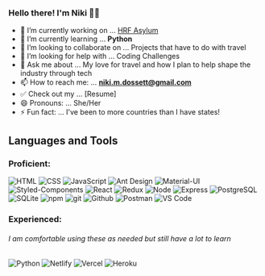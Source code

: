   ### Hello there! I'm Niki 👋🏾

- 🔭 I’m currently working on ... [HRF Asylum](https://github.com/Lambda-School-Labs/human-rights-first-asylum-fe-a)
- 🌱 I’m currently learning ... **Python**
- 👯 I’m looking to collaborate on ... Projects that have to do with travel
- 🤔 I’m looking for help with ... Coding Challenges
- 💬 Ask me about ... My love for travel and how I plan to help shape the industry through tech
- 📫 How to reach me: ... **niki.m.dossett@gmail.com**
- ✅ Check out my ... [Resume] 
- 😄 Pronouns: ... She/Her
- ⚡ Fun fact: ... I've been to more countries than I have states!
## Languages and Tools
### Proficient:
![HTML](https://img.shields.io/badge/HTML-2E3440?style=for-the-badge&logo=html5)
![CSS](https://img.shields.io/badge/CSS-2E3440?style=for-the-badge&logo=css3)
![JavaScript](https://img.shields.io/badge/JavaScript-2E3440?style=for-the-badge&logo=javascript)
![Ant Design](https://img.shields.io/badge/Ant%20Design-2E3440?style=for-the-badge&logo=ant%20design)
![Material-UI](https://img.shields.io/badge/Material%20UI-2E3440?style=for-the-badge&logo=material-ui)
![Styled-Components](https://img.shields.io/badge/Styled%20Components-2E3440?style=for-the-badge&logo=styled-components)
![React](https://img.shields.io/badge/React-2E3440?style=for-the-badge&logo=react)
![Redux](https://img.shields.io/badge/Redux-2E3440?style=for-the-badge&logo=redux)
![Node](https://img.shields.io/badge/Node-2E3440?style=for-the-badge&logo=node.js)
![Express](https://img.shields.io/badge/Express-2E3440?style=for-the-badge&logo=express)
![PostgreSQL](https://img.shields.io/badge/PostgreSQL-2E3440?style=for-the-badge&logo=postgresql)
![SQLite](https://img.shields.io/badge/SQLite-2E3440?style=for-the-badge&logo=sqlite)
![npm](https://img.shields.io/badge/npm-2E3440?style=for-the-badge&logo=npm)
![git](https://img.shields.io/badge/git-2E3440?style=for-the-badge&logo=git)
![Github](https://img.shields.io/badge/GitHub-2E3440?style=for-the-badge&logo=github)
![Postman](https://img.shields.io/badge/Postman-2E3440?style=for-the-badge&logo=Postman)
![VS Code](https://img.shields.io/badge/VS%20Code-2E3440?style=for-the-badge&logo=visual%20studio)

### Experienced:
###### I am comfortable using these as needed but still have a lot to learn
![Python](https://img.shields.io/badge/Python-2E3440?style=for-the-badge&logo=python)
![Netlify](https://img.shields.io/badge/Netlify-2E3440?style=for-the-badge&logo=netlify)
![Vercel](https://img.shields.io/badge/Vercel-2E3440?style=for-the-badge&logo=vercel)
![Heroku](https://img.shields.io/badge/Heroku-2E3440?style=for-the-badge&logo=heroku)


